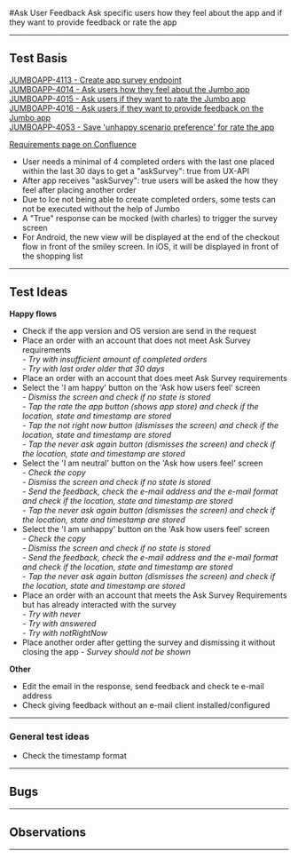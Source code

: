 #Ask User Feedback
Ask specific users how they feel about the app and if they want to provide feedback or rate the app  

***

## Test Basis

[JUMBOAPP-4113 - Create app survey endpoint](https://icemobile.atlassian.net/browse/JUMBOAPP-4113) <br>
[JUMBOAPP-4014 - Ask users how they feel about the Jumbo app](https://icemobile.atlassian.net/browse/JUMBOAPP-4014) <br>
[JUMBOAPP-4015 - Ask users if they want to rate the Jumbo app](https://icemobile.atlassian.net/browse/JUMBOAPP-4015) <br>
[JUMBOAPP-4016 - Ask users if they want to provide feedback on the Jumbo app](https://icemobile.atlassian.net/browse/JUMBOAPP-4016) <br>
[JUMBOAPP-4053 - Save 'unhappy scenario preference' for rate the app](https://icemobile.atlassian.net/browse/JUMBOAPP-4053) <br>

[Requirements page on Confluence](https://icemobile.atlassian.net/wiki/pages/viewpage.action?pageId=69632077)
 
* User needs a minimal of 4 completed orders with the last one placed within the last 30 days to get a "askSurvey": true from UX-API
* After app receives "askSurvey": true users will be asked the how they feel after placing another order
* Due to Ice not being able to create completed orders, some tests can not be executed without the help of Jumbo
* A "True" response can be mocked (with charles) to trigger the survey screen
* For Android, the new view will be displayed at the end of the checkout flow in front of the smiley screen.
In iOS, it will be displayed in front of the shopping list

 
***

## Test Ideas

**Happy flows**

* Check if the app version and OS version are send in the request <br>
* Place an order with an account that does not meet Ask Survey requirements <br>
	*-	Try with insufficient amount of completed orders <br>*
	*-	Try with last order older that 30 days <br>*
* Place an order with an account that does meet Ask Survey requirements
* Select the 'I am happy' button on the 'Ask how users feel' screen <br>
	*- Dismiss the screen and check if no state is stored <br>*
	*- Tap the rate the app button (shows app store) and check if the location, state and timestamp are stored <br>*
	*- Tap the not right now button (dismisses the screen) and check if the location, state and timestamp are stored <br>*
	*- Tap the never ask again button (dismisses the screen) and check if the location, state and timestamp are stored <br>*
* Select the 'I am neutral' button on the 'Ask how users feel' screen <br>
	*- Check the copy <br>*
	*- Dismiss the screen and check if no state is stored <br>*
	*- Send the feedback, check the e-mail address and the e-mail format and check if the location, state and timestamp are stored <br>*
	*- Tap the never ask again button (dismisses the screen) and check if the location, state and timestamp are stored <br>*
* Select the 'I am unhappy' button on the 'Ask how users feel' screen <br>
	*- Check the copy <br>*
	*- Dismiss the screen and check if no state is stored <br>*
	*- Send the feedback, check the e-mail address and the e-mail format and check if the location, state and timestamp are stored <br>*
	*- Tap the never ask again button (dismisses the screen) and check if the location, state and timestamp are stored <br>*
* Place an order with an account that meets the Ask Survey Requirements but has already interacted with the survey <br>	
	*- Try with never <br>*
	*- Try with answered <br>*
	*- Try with notRightNow <br>*
* Place another order after getting the survey and dismissing it without closing the app
	*- Survey should not be shown <br>*
	 
**Other** <br>

* Edit the email in the response, send feedback and check te e-mail address <br>
* Check giving feedback without an e-mail client installed/configured <br>


 
***


### General test ideas

* Check the timestamp format <br>



***

## Bugs


***

## Observations


***
